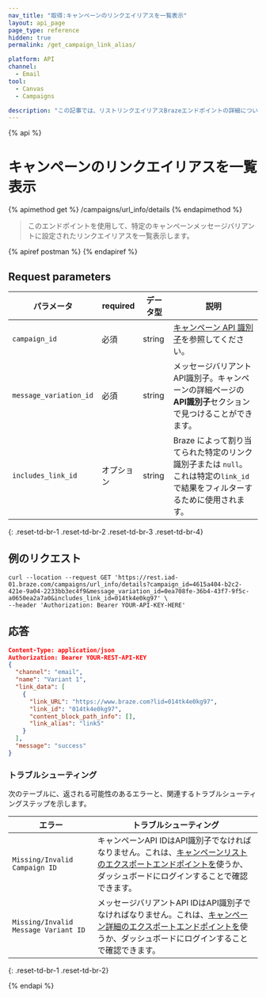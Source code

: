 ```yaml
---
nav_title: "取得:キャンペーンのリンクエイリアスを一覧表示"
layout: api_page
page_type: reference
hidden: true
permalink: /get_campaign_link_alias/

platform: API
channel:
  - Email
tool:
  - Canvas
  - Campaigns

description: "この記事では、リストリンクエイリアスBrazeエンドポイントの詳細について説明します。"
---
```

{% api %}
# キャンペーンのリンクエイリアスを一覧表示
{% apimethod get %}
/campaigns/url_info/details
{% endapimethod %}

> このエンドポイントを使用して、特定のキャンペーンメッセージバリアントに設定されたリンクエイリアスを一覧表示します。

{% apiref postman %} {% endapiref %}

## Request parameters

| パラメータ | required | データ型 | 説明 |
|---|---|---|---|
| `campaign_id`  | 必須 | string | [キャンペーン API 識別子]({{site.baseurl}}/api/identifier_types/#campaign-api-identifier)を参照してください。|
| `message_variation_id `  |  必須 | string | メッセージバリアントAPI識別子。キャンペーンの詳細ページの**API識別子**セクションで見つけることができます。 |
| `includes_link_id` | オプション | string | Braze によって割り当てられた特定のリンク識別子または `null`。これは特定の`link_id`で結果をフィルターするために使用されます。 |
{: .reset-td-br-1 .reset-td-br-2 .reset-td-br-3 .reset-td-br-4}

## 例のリクエスト
```
curl --location --request GET 'https://rest.iad-01.braze.com/campaigns/url_info/details?campaign_id=4615a404-b2c2-421e-9a04-2233bb3ec4f9&message_variation_id=0ea708fe-36b4-43f7-9f5c-a0650ea2a7a0&includes_link_id=014tk4e0kg97' \
--header 'Authorization: Bearer YOUR-API-KEY-HERE'
```

## 応答

```json
Content-Type: application/json
Authorization: Bearer YOUR-REST-API-KEY
{
  "channel": "email",
  "name": "Variant 1",
  "link_data": [
    {
      "link_URL": "https://www.braze.com?lid=014tk4e0kg97",
      "link_id": "014tk4e0kg97",
      "content_block_path_info": [],
      "link_alias": "link5"
    }
  ],
  "message": "success"
}
```

### トラブルシューティング

次のテーブルに、返される可能性のあるエラーと、関連するトラブルシューティングステップを示します。

| エラー | トラブルシューティング |
| --- | --- |
| `Missing/Invalid Campaign ID` | キャンペーンAPI IDはAPI識別子でなければなりません。これは、[キャンペーンリストのエクスポートエンドポイントを]({{site.baseurl}}/api/endpoints/export/campaigns/get_campaigns/)使うか、ダッシュボードにログインすることで確認できます。 |
| `Missing/Invalid Message Variant ID` | メッセージバリアントAPI IDはAPI識別子でなければなりません。これは、[キャンペーン詳細のエクスポートエンドポイントを]({{site.baseurl}}/api/endpoints/export/campaigns/get_campaign_details/)使うか、ダッシュボードにログインすることで確認できます。 |
{: .reset-td-br-1 .reset-td-br-2}


{% endapi %}
